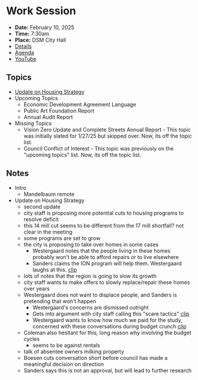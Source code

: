 # Work Session

- **Date:** February 10, 2025
- **Time:** 7:30am
- **Place:** DSM City Hall
- [Details](https://www.dsm.city/citycouncil_detail_T60_R3207.php)
- [Agenda](https://councildocs.dsm.city/agendas/2025/20250210CouncilWorkSession.pdf)
- [YouTube](https://youtube.com/live/S4fKITBuabk)

## Topics

- [Update on Housing Strategy](https://www.dsm.city/document_center/City%20Clerk/Work%20Sessions/2025/Update%20on%20Housing%20Strategy.pdf)
- Upcoming Topics
    - Economic Development Agreement Language
    - Public Art Foundation Report
    - Annual Audit Report 
- Missing Topics
    - Vision Zero Update and Complete Streets Annual Report - This topic was initially slated for 1/27/25 but skipped over. Now, its off the topic list.
    - Council Conflict of Interest - This topic was previously on the "upcoming topics" list. Now, its off the topic list.

## Notes

- Intro
    - Mandelbaum remote
- Update on Housing Strategy 
    - second update
    - city staff is proposing more potential cuts to housing programs to resolve deficit
    - this 14 mill cut seems to be different from the 17 mill shortfall? not clear in the meeting
    - some programs are set to grow
    - the city is proposing to take over homes in some cases
        - Westergaard notes that the people living in these homes probably won't be able to afford repairs or to live elsewhere
        - Sanders claims the ION program will help them. Westergaard laughs at this. [clip](https://youtu.be/S4fKITBuabk?t=2852)
    - lots of notes that the region is going to slow its growth
    - city staff wants to make offers to slowly replace/repair these homes over years
    - Westergaard does not want to displace people, and Sanders is pretending that won't happen
        - Westergaard's concerns are dismissed outright
        - Gets into argument with city staff calling this "scare tactics" [clip](https://youtu.be/S4fKITBuabk?t=4032)
        - Westergaard wants to know how much we paid for the study, concerned with these conversations during budget crunch [clip](https://youtu.be/S4fKITBuabk?t=4770)
    - Coleman also hesitant for this, long reason why involving the budget cycles
        - seems to be against rentals
    - talk of absentee owners milking property
    - Boesen cuts conversation short before council has made a meaningful decision on direction
    - Sanders says this is not an approval, but will lead to further research

